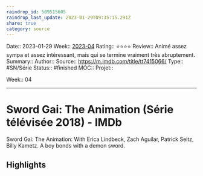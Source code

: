 ```yaml
---
raindrop_id: 509515605
raindrop_last_update: 2023-01-29T09:35:15.291Z
share: true
category: source
---
```


Date:: 2023-01-29
Week:: [2023-04](../week/2023-04.md)
Rating:: ⭐⭐⭐⭐
Review:: Animé assez sympa et assez intéressant, mais qui se termine vraiment très abruptement.
Summary:: 
Author::
Source:: https://m.imdb.com/title/tt7415066/
Type:: #SN/Série 
Status:: #finished 
MOC::
Projet:: 

Week:: 04

***
# Sword Gai: The Animation (Série télévisée 2018) - IMDb

Sword Gai: The Animation: With Erica Lindbeck, Zach Aguilar, Patrick Seitz, Billy Kametz. A boy bonds with a demon sword.

## Highlights

